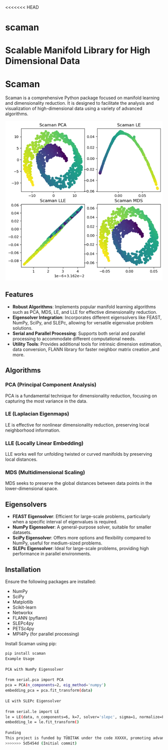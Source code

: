 <<<<<<< HEAD
# scaman
Scalable Manifold Library for High Dimensional Data
=======
# Scaman

Scaman is a comprehensive Python package focused on manifold learning and dimensionality reduction. It is designed to facilitate the analysis and visualization of high-dimensional data using a variety of advanced algorithms.

![Scaman Swissroll Visualization](scaman-swissroll.png)

## Features

- **Robust Algorithms**: Implements popular manifold learning algorithms such as PCA, MDS, LE, and LLE for effective dimensionality reduction.
- **Eigensolver Integration**: Incorporates different eigensolvers like FEAST, NumPy, SciPy, and SLEPc, allowing for versatile eigenvalue problem solutions.
- **Serial and Parallel Processing**: Supports both serial and parallel processing to accommodate different computational needs.
- **Utility Tools**: Provides additional tools for intrinsic dimension estimation, data conversion, FLANN library for faster neighbor matrix creation ,and more.

## Algorithms

### PCA (Principal Component Analysis)
PCA is a fundamental technique for dimensionality reduction, focusing on capturing the most variance in the data.

### LE (Laplacian Eigenmaps)
LE is effective for nonlinear dimensionality reduction, preserving local neighborhood information.

### LLE (Locally Linear Embedding)
LLE works well for unfolding twisted or curved manifolds by preserving local distances.

### MDS (Multidimensional Scaling)
MDS seeks to preserve the global distances between data points in the lower-dimensional space.

## Eigensolvers

- **FEAST Eigensolver**: Efficient for large-scale problems, particularly when a specific interval of eigenvalues is required.
- **NumPy Eigensolver**: A general-purpose solver, suitable for smaller datasets.
- **SciPy Eigensolver**: Offers more options and flexibility compared to NumPy, useful for medium-sized problems.
- **SLEPc Eigensolver**: Ideal for large-scale problems, providing high performance in parallel environments.

## Installation

Ensure the following packages are installed:

- NumPy
- SciPy
- Matplotlib
- Scikit-learn
- Networkx
- FLANN (pyflann)
- SLEPc4py
- PETSc4py 
- MPI4Py (for parallel processing)

Install Scaman using pip:

```bash
pip install scaman
Example Usage

PCA with NumPy Eigensolver

from serial.pca import PCA
pca = PCA(n_components=2, eig_method='numpy')
embedding_pca = pca.fit_transform(data)

LE with SLEPc Eigensolver

from serial.le import LE
le = LE(data, n_components=6, k=7, solver='slepc', sigma=1, normalize=False)
embedding_le = le.fit_transform()

Funding
This project is funded by TÜBİTAK under the code XXXXX, promoting advanced research in manifold learning and data science.
>>>>>>> 5d5454d (Initial commit)
